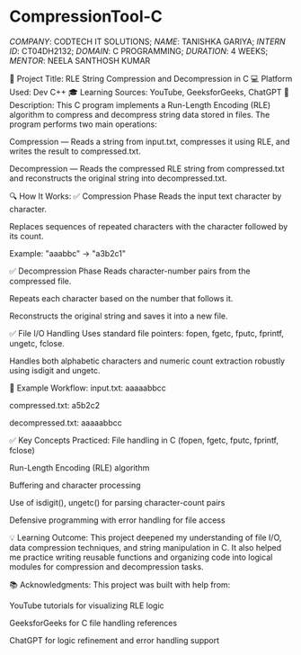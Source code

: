# CompressionTool-C
*COMPANY*: CODTECH IT SOLUTIONS;
*NAME*: TANISHKA GARIYA;
*INTERN ID*: CT04DH2132;
*DOMAIN*: C PROGRAMMING;
*DURATION*: 4 WEEKS;
*MENTOR*: NEELA SANTHOSH KUMAR

🧩 Project Title: RLE String Compression and Decompression in C
💻 Platform Used: Dev C++
🎓 Learning Sources: YouTube, GeeksforGeeks, ChatGPT
🧾 Description:
This C program implements a Run-Length Encoding (RLE) algorithm to compress and decompress string data stored in files. The program performs two main operations:

Compression — Reads a string from input.txt, compresses it using RLE, and writes the result to compressed.txt.

Decompression — Reads the compressed RLE string from compressed.txt and reconstructs the original string into decompressed.txt.

🔍 How It Works:
✅ Compression Phase
Reads the input text character by character.

Replaces sequences of repeated characters with the character followed by its count.

Example:
"aaabbc" → "a3b2c1"

✅ Decompression Phase
Reads character-number pairs from the compressed file.

Repeats each character based on the number that follows it.

Reconstructs the original string and saves it into a new file.

✅ File I/O Handling
Uses standard file pointers: fopen, fgetc, fputc, fprintf, ungetc, fclose.

Handles both alphabetic characters and numeric count extraction robustly using isdigit and ungetc.

📘 Example Workflow:
input.txt:
aaaaabbcc

compressed.txt:
a5b2c2

decompressed.txt:
aaaaabbcc

✅ Key Concepts Practiced:
File handling in C (fopen, fgetc, fputc, fprintf, fclose)

Run-Length Encoding (RLE) algorithm

Buffering and character processing

Use of isdigit(), ungetc() for parsing character-count pairs

Defensive programming with error handling for file access

💡 Learning Outcome:
This project deepened my understanding of file I/O, data compression techniques, and string manipulation in C. It also helped me practice writing reusable functions and organizing code into logical modules for compression and decompression tasks.

📚 Acknowledgments:
This project was built with help from:

YouTube tutorials for visualizing RLE logic

GeeksforGeeks for C file handling references

ChatGPT for logic refinement and error handling support
